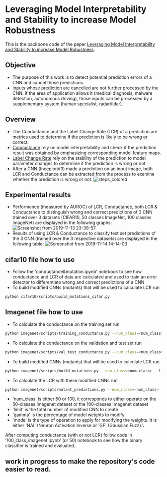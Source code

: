 # Leveraging Model Interpretability and Stability to increase Model Robustness

This is the backbone code of the paper [Leveraging Model Interpretability and Stability to increase Model Robustness](https://arxiv.org/abs/1910.00387).
## Objective
- The purpose of this work is to detect potential prediction errors of a CNN and cancel those predictions.
- Inputs whose prediction are cancelled are not further processed by the CNN. If the area of application allows it (medical diagnosis, malware detection, autonomous driving), those inputs can be processed by a supplementary system (human specialist, radar/lidar).
## Overview
- The Conductance and the Label Change Rate (LCR) of a prediction are metrics used to determine if the prediction is likely to be wrong or correct.
- [Conductance](https://arxiv.org/abs/1805.12233) rely on model interpretability and check if the prediction result was obtained by emphasizing corresponding model feature maps.
- [Label Change Rate](https://arxiv.org/abs/1812.05793) rely on the stability of the prediction to model parameter changes to determine if the prediction is wrong or not.
- After a CNN (IncepionV3) made a prediction on an input image, both LCR and Conductance can be extracted from the process to examine whether the prediction is wrong or not.
![steps_colored](https://user-images.githubusercontent.com/34350063/68809582-853fb180-066c-11ea-8ae1-367ee9311645.png)
## Experimental results
- Performance (measured by AUROC) of LCR, Conductance, both LCR & Conductance to distinguish wrong and correct predictions of 3 CNN trained over 3 datasets (CIFAR10, 50 classes ImageNet, 100 classes ImageNet) are displayed in the following graphs:
![Screenshot from 2019-11-13 23-38-57](https://user-images.githubusercontent.com/34350063/68810632-f54f3700-066e-11ea-900a-02a6efc3cb60.png)
- Results of using LCR & Conductance to classify test set predictions of the 3 CNN (trained over the 3 respective datasets) are displayed in the following table:
![Screenshot from 2019-11-14 14-14-03](https://user-images.githubusercontent.com/34350063/68860117-21a79980-06e9-11ea-9ac2-9e90c84ce78d.png)

## cifar10 file how to use
- Follow the 'conductance&mutation.ipynb' notebook to see how conductance and LCR of data are calculated and used to train an error detector to differentiate wrong and correct predictions of a CNN
- To build modified CNNs (mutants) that will be used to calculate LCR run
```bash
python cifar10/scripts/build_mutations_cifar.py
```
## Imagenet file how to use
- To calculate the conductance on the training set run
```bash
python imagenet/scripts/training_conductance.py --num_class=<num_class>
```
- To calculate the conductance on the validation and test set run
```bash
python imagenet/scripts/val_test_conductance.py --num_class=<num_class>
```
- To build modified CNNs (mutants) that will be used to calculate LCR run
```bash
python imagenet/scripts/build_mutations.py --num_class=<num_class> --limit=<limit> --gamma=<gamma> --mode=<mode>
```
- To calculate the LCR with these modified CNNs run
```bash
python imagenet/scripts/mutant_predistions.py --num_class=<num_class>
```
- 'num_class' is either 50 or 100, it corresponds to either operate on the 50-classes Imagenet dataset or the 100-classes Imagenet dataset
- 'limit' is the total number of modified CNN to create
- 'gamma' is the percentage of model weights to modify
- 'mode' is the type of operation to apply for modifying the weights. It is either 'NAI' (Neuron Activation Inverse or 'GF' (Gaussian Fuzz).\

After computing conductance (with or not LCR) follow code in '100_class_imagenet.ipynb' (or 50) notebook to see how the binary classifier is trained and evaluated.

## work in progress to make the repository's code easier to read.
